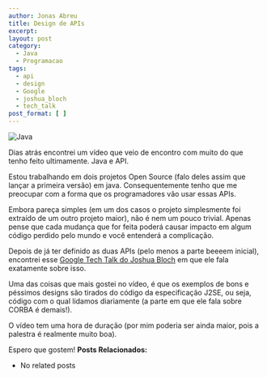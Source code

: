 ```yaml
---
author: Jonas Abreu
title: Design de APIs
excerpt:
layout: post
category:
  - Java
  - Programacao
tags:
  - api
  - design
  - Google
  - joshua_bloch
  - tech_talk
post_format: [ ]
---
```

![Java][1]

Dias atrás encontrei um vídeo que veio de encontro com muito do que tenho feito ultimamente. Java e API. 

Estou trabalhando em dois projetos Open Source (falo deles assim que lançar a primeira versão) em java. Consequentemente tenho que me preocupar com a forma que os programadores vão usar essas APIs. 

Embora pareça simples (em um dos casos o projeto simplesmente foi extraído de um outro projeto maior), não é nem um pouco trivial. Apenas pense que cada mudança que for feita poderá causar impacto em algum código perdido pelo mundo e você entenderá a complicação.

Depois de já ter definido as duas APIs (pelo menos a parte beeeem inicial), encontrei esse [Google Tech Talk do Joshua Bloch][2] em que ele fala exatamente sobre isso.

Uma das coisas que mais gostei no vídeo, é que os exemplos de bons e péssimos designs são tirados do código da especificação J2SE, ou seja, código com o qual lidamos diariamente (a parte em que ele fala sobre CORBA é demais!).

O vídeo tem uma hora de duração (por mim poderia ser ainda maior, pois a palestra é realmente muito boa).

Espero que gostem! 
**Posts Relacionados:** 
*   No related posts












 [1]: http://vidageek.net/wp-content/uploads/2008/08/cachacajava.thumbnail.jpg
 [2]: http://video.google.com/videoplay?docid=-3733345136856180693





